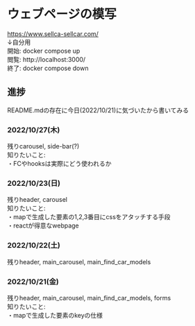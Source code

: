 # ウェブページの模写
https://www.sellca-sellcar.com/  
↓自分用  
開始: docker compose up  
閲覧: http://localhost:3000/  
終了: docker compose down

## 進捗
README.mdの存在に今日(2022/10/21)に気づいたから書いてみる

### 2022/10/27(木)
残りcarousel, side-bar(?)  
知りたいこと:  
・FCやhooksは実際にどう使われるか

### 2022/10/23(日)
残りheader, carousel  
知りたいこと:  
・mapで生成した要素の1,2,3番目にcssをアタッチする手段  
・reactが得意なwebpage

### 2022/10/22(土)
残りheader, main_carousel, main_find_car_models

### 2022/10/21(金)
残りheader, main_carousel, main_find_car_models, forms  
知りたいこと:  
・mapで生成した要素のkeyの仕様